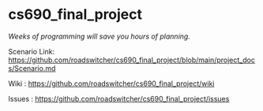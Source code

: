 # cs690_final_project

_Weeks of programming will save you hours of planning._

Scenario Link:  https://github.com/roadswitcher/cs690_final_project/blob/main/project_docs/Scenario.md

Wiki : https://github.com/roadswitcher/cs690_final_project/wiki

Issues : https://github.com/roadswitcher/cs690_final_project/issues
